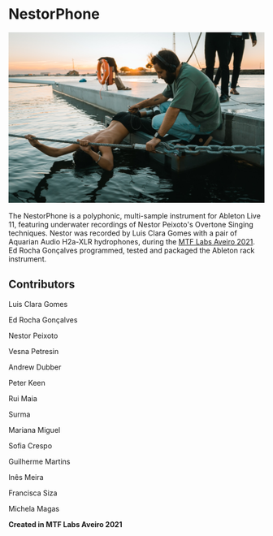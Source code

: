 # NestorPhone
![Nestor Recording](https://github.com/ekkolabs/nestorphone/blob/main/images/nestor.jpeg)


The NestorPhone is a polyphonic, multi-sample instrument for Ableton Live 11, featuring underwater recordings of Nestor Peixoto's Overtone Singing techniques.
Nestor was recorded by Luis Clara Gomes with a pair of Aquarian Audio H2a-XLR hydrophones, during the [MTF Labs Aveiro 2021](https://mtflabs.net/).
Ed Rocha Gonçalves programmed, tested and packaged the Ableton rack instrument.

## Contributors
Luis Clara Gomes

Ed Rocha Gonçalves

Nestor Peixoto

Vesna Petresin

Andrew Dubber

Peter Keen

Rui Maia

Surma

Mariana Miguel

Sofia Crespo

Guilherme Martins

Inês Meira

Francisca Siza

Michela Magas

**Created in MTF Labs Aveiro 2021**
